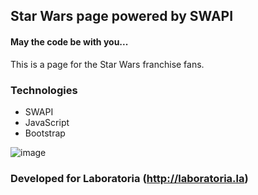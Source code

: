 ## Star Wars page powered by SWAPI

#### May the code be with you...
This is a page for the Star Wars franchise fans.

### Technologies

* SWAPI
* JavaScript
* Bootstrap


![image](https://user-images.githubusercontent.com/32860008/38121940-736418f4-338f-11e8-9209-07e4d55e0c24.png)

### Developed for Laboratoria (http://laboratoria.la)